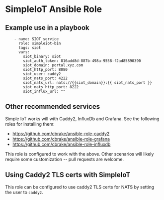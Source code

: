 # SimpleIoT Ansible Role

## Example use in a playbook

```
    - name: SIOT service
      role: simpleiot-bin
      tags: siot
      vars:
        siot_binary: siot
        siot_auth_token: 816add8d-887b-498a-9558-f2ad85890390
        siot_domain: portal.xyz.com
        siot_http_port: 8080
        siot_user: caddy2
        siot_nats_port: 4222
        siot_nats_url: nats://{{siot_domain}}:{{ siot_nats_port }}
        siot_nats_http_port: 8222
        siot_influx_url: ""
```

## Other recommended services

Simple IoT works will with Caddy2, InfluxDb and Grafana. See the following roles
for installing them:

- https://github.com/cbrake/ansible-role-caddy2
- https://github.com/cbrake/ansible-role-grafana
- https://github.com/cbrake/ansible-role-influxdb

This role is configured to work with the above. Other scenarios will likely
require some customization -- pull requests are welcome.

## Using Caddy2 TLS certs with SimpleIoT

This role can be configured to use caddy2 TLS certs for NATS by setting the user
to `caddy2`.
